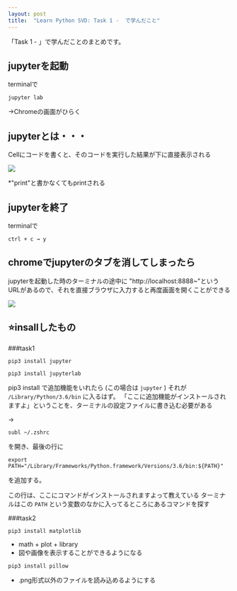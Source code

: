 ```yaml
---
layout: post
title:  "Learn Python SVD: Task 1 -  で学んだこと"
---
```


「Task 1 - 」で学んだことのまとめです。

## jupyterを起動

terminalで

```
jupyter lab
```

→Chromeの画面がひらく

## jupyterとは・・・

Cellにコードを書くと、そのコードを実行した結果が下に直接表示される

![](https://cl.ly/353u2e1U3o3d/Image%202018-04-06%20at%206.35.17%20PM.png)

*"print"と書かなくてもprintされる

## jupyterを終了

terminalで

```
ctrl + c → y
```

## chromeでjupyterのタブを消してしまったら

jupyterを起動した時のターミナルの途中に
"http://localhost:8888~"というURLがあるので、それを直接ブラウザに入力すると再度画面を開くことができる

![](https://cl.ly/2w0B3F411T0g/[a25adf24fbf1b6f11b96f4d68f242699]_Image%202018-04-06%20at%2012.33.42%20AM.png)

## ⭐insallしたもの

###task1

```
pip3 install jupyter
```
```
pip3 install jupyterlab
```
pip3 install で追加機能をいれたら (この場合は `jupyter` )
それが `/Library/Python/3.6/bin` に入るはず。
「ここに追加機能がインストールされますよ」ということを、ターミナルの設定ファイルに書き込む必要がある

→

```
subl ~/.zshrc
```
を開き、最後の行に

```
export PATH="/Library/Frameworks/Python.framework/Versions/3.6/bin:${PATH}"
```
を追加する。

この行は、ここにコマンドがインストールされますよって教えている
ターミナルはこの `PATH` という変数のなかに入ってるところにあるコマンドを探す

###task2

```
pip3 install matplotlib
```
* math + plot + library
* 図や画像を表示することができるようになる

```
pip3 install pillow
```
* .png形式以外のファイルを読み込めるようにする
